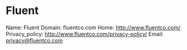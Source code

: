 
# Fluent

Name: Fluent
Domain: fluentco.com
Home: http://www.fluentco.com/
Privacy_policy: http://www.fluentco.com/privacy-policy/
Email: privacy@fluentco.com
